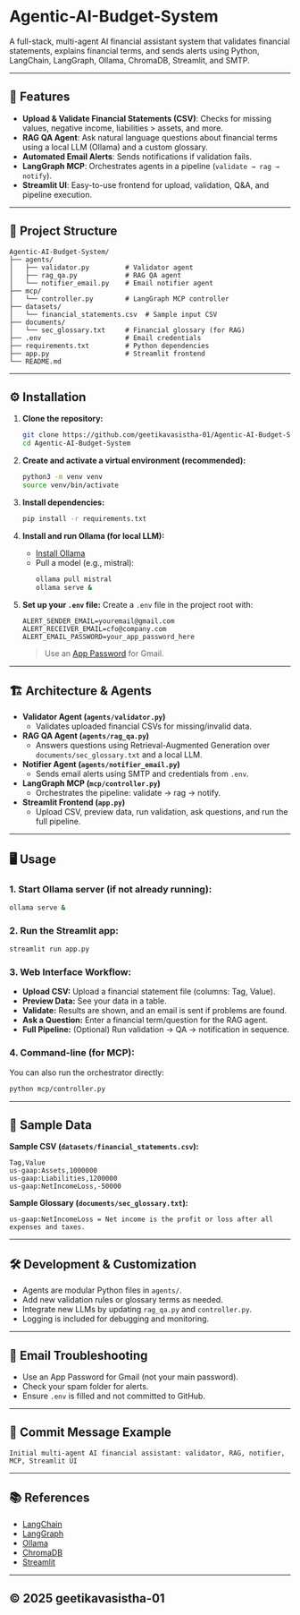 # Agentic-AI-Budget-System

A full-stack, multi-agent AI financial assistant system that validates financial statements, explains financial terms, and sends alerts using Python, LangChain, LangGraph, Ollama, ChromaDB, Streamlit, and SMTP.

---

## 🚀 Features

- **Upload & Validate Financial Statements (CSV)**: Checks for missing values, negative income, liabilities > assets, and more.
- **RAG QA Agent**: Ask natural language questions about financial terms using a local LLM (Ollama) and a custom glossary.
- **Automated Email Alerts**: Sends notifications if validation fails.
- **LangGraph MCP**: Orchestrates agents in a pipeline (`validate → rag → notify`).
- **Streamlit UI**: Easy-to-use frontend for upload, validation, Q&A, and pipeline execution.

---

## 📁 Project Structure

```
Agentic-AI-Budget-System/
├── agents/
│   ├── validator.py         # Validator agent
│   ├── rag_qa.py            # RAG QA agent
│   └── notifier_email.py    # Email notifier agent
├── mcp/
│   └── controller.py        # LangGraph MCP controller
├── datasets/
│   └── financial_statements.csv  # Sample input CSV
├── documents/
│   └── sec_glossary.txt     # Financial glossary (for RAG)
├── .env                     # Email credentials
├── requirements.txt         # Python dependencies
├── app.py                   # Streamlit frontend
└── README.md
```

---

## ⚙️ Installation

1. **Clone the repository:**
   ```bash
   git clone https://github.com/geetikavasistha-01/Agentic-AI-Budget-System.git
   cd Agentic-AI-Budget-System
   ```

2. **Create and activate a virtual environment (recommended):**
   ```bash
   python3 -m venv venv
   source venv/bin/activate
   ```

3. **Install dependencies:**
   ```bash
   pip install -r requirements.txt
   ```

4. **Install and run Ollama (for local LLM):**
   - [Install Ollama](https://ollama.com/download)
   - Pull a model (e.g., mistral):
     ```bash
     ollama pull mistral
     ollama serve &
     ```

5. **Set up your `.env` file:**
   Create a `.env` file in the project root with:
   ```env
   ALERT_SENDER_EMAIL=youremail@gmail.com
   ALERT_RECEIVER_EMAIL=cfo@company.com
   ALERT_EMAIL_PASSWORD=your_app_password_here
   ```
   > Use an [App Password](https://support.google.com/accounts/answer/185833?hl=en) for Gmail.

---

## 🏗️ Architecture & Agents

- **Validator Agent (`agents/validator.py`)**
  - Validates uploaded financial CSVs for missing/invalid data.
- **RAG QA Agent (`agents/rag_qa.py`)**
  - Answers questions using Retrieval-Augmented Generation over `documents/sec_glossary.txt` and a local LLM.
- **Notifier Agent (`agents/notifier_email.py`)**
  - Sends email alerts using SMTP and credentials from `.env`.
- **LangGraph MCP (`mcp/controller.py`)**
  - Orchestrates the pipeline: validate → rag → notify.
- **Streamlit Frontend (`app.py`)**
  - Upload CSV, preview data, run validation, ask questions, and run the full pipeline.

---

## 🖥️ Usage

### 1. **Start Ollama server** (if not already running):
```bash
ollama serve &
```

### 2. **Run the Streamlit app:**
```bash
streamlit run app.py
```

### 3. **Web Interface Workflow:**
- **Upload CSV:** Upload a financial statement file (columns: Tag, Value).
- **Preview Data:** See your data in a table.
- **Validate:** Results are shown, and an email is sent if problems are found.
- **Ask a Question:** Enter a financial term/question for the RAG agent.
- **Full Pipeline:** (Optional) Run validation → QA → notification in sequence.

### 4. **Command-line (for MCP):**
You can also run the orchestrator directly:
```bash
python mcp/controller.py
```

---

## 📝 Sample Data

**Sample CSV (`datasets/financial_statements.csv`):**
```
Tag,Value
us-gaap:Assets,1000000
us-gaap:Liabilities,1200000
us-gaap:NetIncomeLoss,-50000
```

**Sample Glossary (`documents/sec_glossary.txt`):**
```
us-gaap:NetIncomeLoss = Net income is the profit or loss after all expenses and taxes.
```

---

## 🛠️ Development & Customization
- Agents are modular Python files in `agents/`.
- Add new validation rules or glossary terms as needed.
- Integrate new LLMs by updating `rag_qa.py` and `controller.py`.
- Logging is included for debugging and monitoring.

---

## 📨 Email Troubleshooting
- Use an App Password for Gmail (not your main password).
- Check your spam folder for alerts.
- Ensure `.env` is filled and not committed to GitHub.

---

## 💾 Commit Message Example

```
Initial multi-agent AI financial assistant: validator, RAG, notifier, MCP, Streamlit UI
```

---

## 📚 References
- [LangChain](https://python.langchain.com/)
- [LangGraph](https://github.com/langchain-ai/langgraph)
- [Ollama](https://ollama.com/)
- [ChromaDB](https://docs.trychroma.com/)
- [Streamlit](https://streamlit.io/)

---

## © 2025 geetikavasistha-01